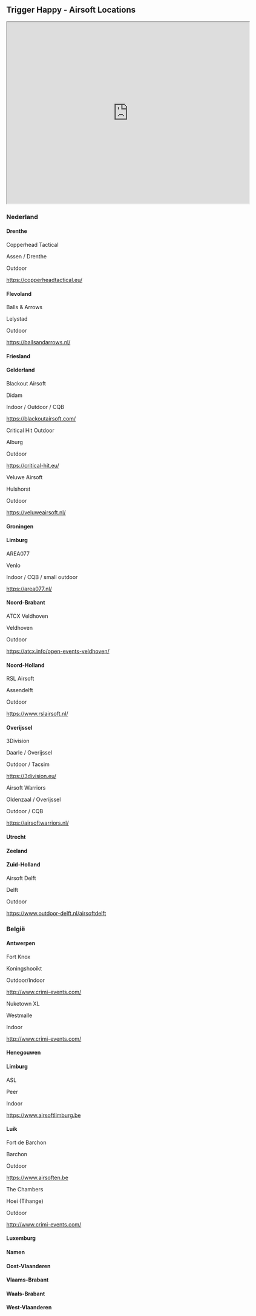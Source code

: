 ## Trigger Happy - Airsoft Locations

<iframe src="https://www.google.com/maps/d/embed?mid=1O5zLxtETu6gk1xVjNNkCIHg4fDYUnuno" width="640" height="480"></iframe>

### Nederland

#### Drenthe

Copperhead Tactical

Assen / Drenthe

Outdoor

https://copperheadtactical.eu/

#### Flevoland

Balls & Arrows

Lelystad

Outdoor

https://ballsandarrows.nl/

#### Friesland

#### Gelderland

Blackout Airsoft

Didam

Indoor / Outdoor / CQB

https://blackoutairsoft.com/

Critical Hit Outdoor

Alburg

Outdoor

https://critical-hit.eu/

Veluwe Airsoft

Hulshorst

Outdoor

https://veluweairsoft.nl/

#### Groningen

#### Limburg

AREA077

Venlo

Indoor / CQB / small outdoor

https://area077.nl/

#### Noord-Brabant

ATCX Veldhoven

Veldhoven

Outdoor

https://atcx.info/open-events-veldhoven/

#### Noord-Holland

RSL Airsoft

Assendelft

Outdoor

https://www.rslairsoft.nl/

#### Overijssel

3Division

Daarle / Overijssel

Outdoor / Tacsim

https://3division.eu/

Airsoft Warriors

Oldenzaal / Overijssel

Outdoor / CQB

https://airsoftwarriors.nl/

#### Utrecht

#### Zeeland

#### Zuid-Holland

Airsoft Delft

Delft

Outdoor

https://www.outdoor-delft.nl/airsoftdelft

### België

#### Antwerpen

Fort Knox

Koningshooikt

Outdoor/Indoor

http://www.crimi-events.com/

Nuketown XL

Westmalle

Indoor

http://www.crimi-events.com/

#### Henegouwen

#### Limburg

ASL

Peer

Indoor

https://www.airsoftlimburg.be

#### Luik

Fort de Barchon

Barchon

Outdoor

https://www.airsoften.be

The Chambers

Hoei (Tihange)

Outdoor

http://www.crimi-events.com/

#### Luxemburg

#### Namen

#### Oost-Vlaanderen

#### Vlaams-Brabant

#### Waals-Brabant

#### West-Vlaanderen

